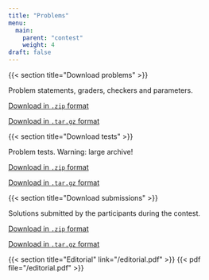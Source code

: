```yaml
---
title: "Problems"
menu:
  main:
    parent: "contest"
    weight: 4
draft: false
---
```


{{< section title="Download problems" >}}

Problem statements, graders, checkers and parameters.

[Download in `.zip` format](/problems.zip)

[Download in `.tar.gz` format](/problems.tar.gz)

{{< section title="Download tests" >}}

Problem tests. Warning: large archive!

[Download in `.zip` format](/tests.zip)

[Download in `.tar.gz` format](/tests.tar.gz)

{{< section title="Download submissions" >}}

Solutions submitted by the participants during the contest.

[Download in `.zip` format](/submissions.zip)

[Download in `.tar.gz` format](/submissions.tar.gz)

{{< section title="Editorial" link="/editorial.pdf" >}}
{{< pdf file="/editorial.pdf" >}}
